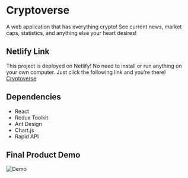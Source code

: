 # Cryptoverse 

A web application that has everything crypto! See current news, market caps, statistics, and anything else your heart desires!

## Netlify Link

This project is deployed on Netlify! No need to install or run anything on your own computer. Just click the following link and you're there!
[Cryptoverse](https://everythingcryptoapp.netlify.app)

## Dependencies

 - React
 - Redux Toolkit
 - Ant Design
 - Chart.js
 - Rapid API
## Final Product Demo

![Demo](https://github.com/jon-choi/Cryptoverse/blob/master/docs/Crypto-demo.gif?raw=true)


